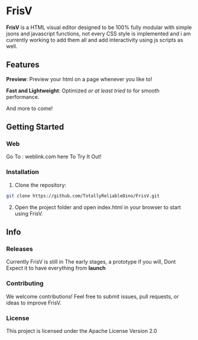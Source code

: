 # FrisV

**FrisV** is a HTML visual editor designed to be 100% fully modular with simple jsons and javascript functions, not every CSS style is implemented and i am currently working to add them all and add interactivity using js scripts as well.


## Features

**Preview**: Preview your html on a page whenever you like to!

**Fast and Lightweight**: Optimized *or at least tried to* for smooth performance.

And more to come!

## Getting Started

### Web
Go To : weblink.com here
To Try It Out!

### Installation
1. Clone the repository:

```bash
git clone https://github.com/TotallyReliableDino/FrisV.git

```

2. Open the project folder and open index.html in your browser to start using FrisV.

## Info

### Releases 
Currently FrisV is still in The early stages, a prototype if you will,
Dont Expect it to have everything from **launch**

### Contributing

We welcome contributions! Feel free to submit issues, pull requests, or ideas to improve FrisV.

### License

This project is licensed under the Apache License Version 2.0
